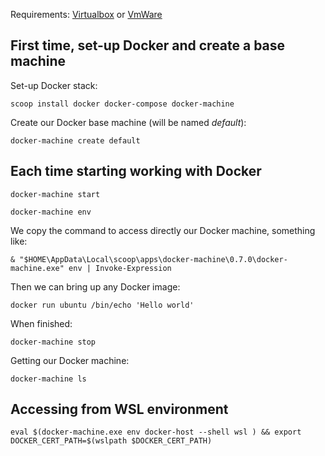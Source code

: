 Requirements: [Virtualbox](https://www.virtualbox.org/) or [VmWare](https://www.vmware.com/)

## First time, set-up Docker and create a base machine

Set-up Docker stack:

    scoop install docker docker-compose docker-machine

Create our Docker base machine (will be named _default_):

    docker-machine create default

## Each time starting working with Docker

    docker-machine start

    docker-machine env

We copy the command to access directly our Docker machine, something like:

    & "$HOME\AppData\Local\scoop\apps\docker-machine\0.7.0\docker-machine.exe" env | Invoke-Expression

Then we can bring up any Docker image:

    docker run ubuntu /bin/echo 'Hello world'

When finished:

    docker-machine stop

Getting our Docker machine:
    
    docker-machine ls

## Accessing from WSL environment
```
eval $(docker-machine.exe env docker-host --shell wsl ) && export DOCKER_CERT_PATH=$(wslpath $DOCKER_CERT_PATH)
```